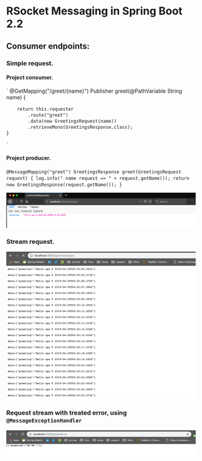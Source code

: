 # RSocket Messaging in Spring Boot 2.2

## Consumer endpoints: 

### Simple request.

#### Project consumer.
`
@GetMapping("/greet/{name}")
    Publisher<GreetingsResponse> greet(@PathVariable String name) {

        return this.requester
            .route("greet")
            .data(new GreetingsRequest(name))
            .retrieveMono(GreetingsResponse.class);
    }
`
#### Project producer.
`
    @MessageMapping("greet")
    GreetingsResponse greet(GreetingsRequest request) {
        log.info(" name request => " + request.getName());
        return new GreetingsResponse(request.getName());
    }
`

![Simple request.](data/simple-request.png) 

### Stream request.
![Stream request.](data/request-stream.png)

### Request stream with treated error, using `@MessageExceptionHandler`
![Request stream with treated error.](data/request-stream-error.png)
